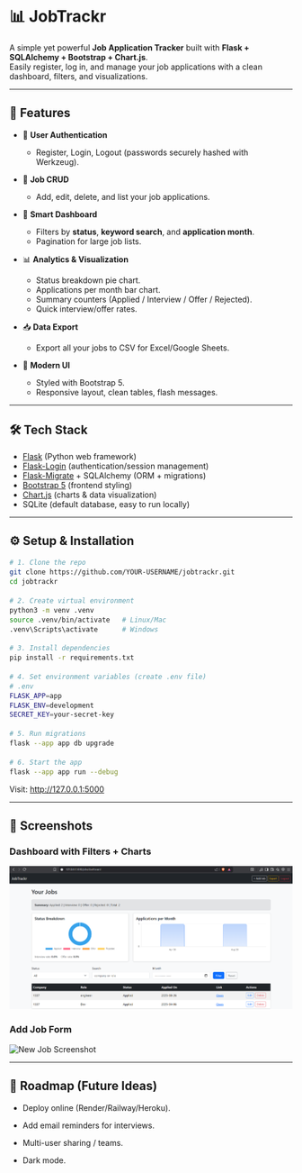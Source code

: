 # 📊 JobTrackr

A simple yet powerful **Job Application Tracker** built with **Flask + SQLAlchemy + Bootstrap + Chart.js**.  
Easily register, log in, and manage your job applications with a clean dashboard, filters, and visualizations.  

---

## 🚀 Features

- 🔐 **User Authentication**  
  - Register, Login, Logout (passwords securely hashed with Werkzeug).  

- 📂 **Job CRUD**  
  - Add, edit, delete, and list your job applications.  

- 🔎 **Smart Dashboard**  
  - Filters by **status**, **keyword search**, and **application month**.  
  - Pagination for large job lists.  

- 📊 **Analytics & Visualization**  
  - Status breakdown pie chart.  
  - Applications per month bar chart.  
  - Summary counters (Applied / Interview / Offer / Rejected).  
  - Quick interview/offer rates.  

- 📥 **Data Export**  
  - Export all your jobs to CSV for Excel/Google Sheets.  

- 🎨 **Modern UI**  
  - Styled with Bootstrap 5.  
  - Responsive layout, clean tables, flash messages.  

---

## 🛠️ Tech Stack

- [Flask](https://flask.palletsprojects.com/) (Python web framework)  
- [Flask-Login](https://flask-login.readthedocs.io/) (authentication/session management)  
- [Flask-Migrate](https://flask-migrate.readthedocs.io/) + SQLAlchemy (ORM + migrations)  
- [Bootstrap 5](https://getbootstrap.com/) (frontend styling)  
- [Chart.js](https://www.chartjs.org/) (charts & data visualization)  
- SQLite (default database, easy to run locally)  

---

## ⚙️ Setup & Installation

```bash
# 1. Clone the repo
git clone https://github.com/YOUR-USERNAME/jobtrackr.git
cd jobtrackr

# 2. Create virtual environment
python3 -m venv .venv
source .venv/bin/activate   # Linux/Mac
.venv\Scripts\activate      # Windows

# 3. Install dependencies
pip install -r requirements.txt

# 4. Set environment variables (create .env file)
# .env
FLASK_APP=app
FLASK_ENV=development
SECRET_KEY=your-secret-key

# 5. Run migrations
flask --app app db upgrade

# 6. Start the app
flask --app app run --debug
```

Visit: http://127.0.0.1:5000

---

## 📸 Screenshots

### Dashboard with Filters + Charts
![Dashboard Screenshot](docs/dashboard.png)

### Add Job Form
![New Job Screenshot](docs/new_job.png)

---

## 🧭 Roadmap (Future Ideas)

- Deploy online (Render/Railway/Heroku).

- Add email reminders for interviews.

- Multi-user sharing / teams.

- Dark mode.
